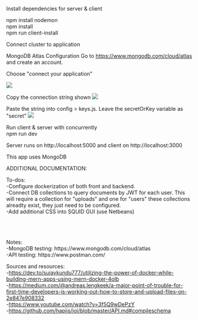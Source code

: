 
Install dependencies for server & client

npm install nodemon 
<br>
npm install 
<br>
npm run client-install


Connect cluster to application 

MongoDB Atlas Configuration 
Go to https://www.mongodb.com/cloud/atlas and create an account. 

Choose "connect your application" 

<img src="https://raw.githubusercontent.com/cacab/upload_app_api/master/images/Screen%20Shot%202020-07-01%20at%208.38.35%20AM.png"></img>

Copy the connection string shown
<img src="https://raw.githubusercontent.com/cacab/upload_app_api/master/images/Screen%20Shot%202020-07-01%20at%208.38.54%20AM.png"></img>

Paste the string into config > keys.js. Leave the secretOrKey variable as "secret" 
<img src="https://raw.githubusercontent.com/cacab/upload_app_api/master/images/Screen%20Shot%202020-07-01%20at%208.41.05%20AM.png"></img>

Run client & server with concurrently
<br>
npm run dev

Server runs on http://localhost:5000 and client on http://localhost:3000

This app uses MongoDB 


ADDITIONAL DOCUMENTATION: 



To-dos: 
<br>
-Configure dockerization of both front and backend. 
<br>
-Connect DB collections to query documents by JWT for each user. This will require a collection for "uploads" and one for "users" these collections alreadty exist, they just need to be configured. 
<br>
-Add additional CSS into SQUID GUI (use Netbeans)

<br>
<br>
<br>
Notes:
<br>
-MongoDB testing: https://www.mongodb.com/cloud/atlas
<br>
-API testing: https://www.postman.com/
<br>



Sources and resources: 
<br>
-https://dev.to/sujaykundu777/utilizing-the-power-of-docker-while-building-mern-apps-using-mern-docker-4olb
<br>
-https://medium.com/@andreas.lengkeek/a-major-point-of-trouble-for-first-time-developers-is-working-out-how-to-store-and-upload-files-on-2e847e908332
<br>
-https://www.youtube.com/watch?v=3f5Q9wDePzY
<br>
-https://github.com/hapijs/joi/blob/master/API.md#compileschema
<br>

